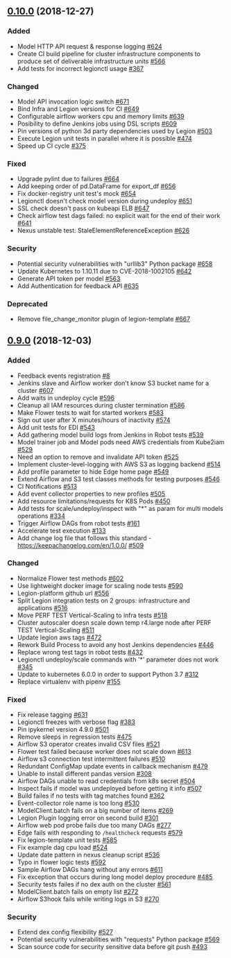 ## [0.10.0](https://github.com/legion-platform/legion/tree/0.10.0) (2018-12-27)

### Added
- Model HTTP API request & response logging [\#624](https://github.com/legion-platform/legion/issues/624)
- Create CI build pipeline for cluster infrastructure components to produce set of deliverable infrastructure units  [\#566](https://github.com/legion-platform/legion/issues/566)
- Add tests for incorrect legionctl usage [\#367](https://github.com/legion-platform/legion/issues/367)

### Changed
- Model API invocation logic switch [\#671](https://github.com/legion-platform/legion/issues/671)
- Bind Infra and Legion versions for CI [\#649](https://github.com/legion-platform/legion/issues/649)
- Configurable airflow workers cpu and memory limits [\#639](https://github.com/legion-platform/legion/issues/639)
- Posibility to define Jenkins jobs using DSL scripts [\#609](https://github.com/legion-platform/legion/issues/609)
- Pin versions of python 3d party dependencies used by Legion [\#503](https://github.com/legion-platform/legion/issues/503)
- Execute Legion unit tests in parallel where it is possible [\#474](https://github.com/legion-platform/legion/issues/474)
- Speed up CI cycle [\#375](https://github.com/legion-platform/legion/issues/375)

### Fixed
- Upgrade pylint due to failures [\#664](https://github.com/legion-platform/legion/issues/664)
- Add keeping order of pd.DataFrame for export\_df  [\#656](https://github.com/legion-platform/legion/issues/656)
- Fix docker-registry unit test's mock [\#654](https://github.com/legion-platform/legion/issues/654)
- Legionctl doesn't check model version during undeploy [\#651](https://github.com/legion-platform/legion/issues/651)
- SSL check doesn't pass on kubeapi ELB [\#647](https://github.com/legion-platform/legion/issues/647)
- Check airflow test dags failed: no explicit wait for the end of their work [\#641](https://github.com/legion-platform/legion/issues/641)
- Nexus unstable test:  StaleElementReferenceException  [\#626](https://github.com/legion-platform/legion/issues/626)

### Security
- Potential security vulnerabilities with "urllib3" Python package [\#658](https://github.com/legion-platform/legion/issues/658)
- Update Kubernetes to 1.10.11 due to CVE-2018-1002105 [\#642](https://github.com/legion-platform/legion/issues/642)
- Generate API token per model [\#563](https://github.com/legion-platform/legion/issues/563)
- Add Authentication for feedback API [\#635](https://github.com/legion-platform/legion/issues/635)

### Deprecated
- Remove file\_change\_monitor plugin of legion-template [\#667](https://github.com/legion-platform/legion/issues/667)


## [0.9.0](https://github.com/legion-platform/legion/tree/0.9.0) (2018-12-03)

### Added
- Feedback events registration [\#8](https://github.com/legion-platform/legion/issues/8)
- Jenkins slave and Airflow worker don't know S3 bucket name for a cluster [\#607](https://github.com/legion-platform/legion/issues/607)
- Add waits in undeploy cycle [\#596](https://github.com/legion-platform/legion/issues/596)
- Cleanup all IAM resources during cluster termination [\#586](https://github.com/legion-platform/legion/issues/586)
- Make Flower tests to wait for started workers [\#583](https://github.com/legion-platform/legion/issues/583)
- Sign out user after X minutes/hours of inactivity [\#574](https://github.com/legion-platform/legion/issues/574)
- Add unit tests for EDI [\#543](https://github.com/legion-platform/legion/issues/543)
- Add gathering model build logs from Jenkins in Robot tests [\#539](https://github.com/legion-platform/legion/issues/539)
- Model trainer job and Model pods need AWS credentials from Kube2iam [\#529](https://github.com/legion-platform/legion/issues/529)
- Need an option to remove and invalidate API token [\#525](https://github.com/legion-platform/legion/issues/525)
- Implement cluster-level-logging with AWS S3 as logging backend [\#514](https://github.com/legion-platform/legion/issues/514)
- Add profile parameter to hide Edge home page [\#549](https://github.com/legion-platform/legion/issues/549)
- Extend Airflow and S3 test classes methods for testing purposes [\#546](https://github.com/legion-platform/legion/issues/546)
- CI Notifications [\#513](https://github.com/legion-platform/legion/issues/513)
- Add event collector properties to new profiles [\#505](https://github.com/legion-platform/legion/issues/505)
- Add resource limitations/requests for K8S Pods [\#450](https://github.com/legion-platform/legion/issues/450)
- Add tests for scale/undeploy/inspect with "*" as param for multi models operations [\#334](https://github.com/legion-platform/legion/issues/334)
- Trigger Airflow DAGs from robot tests [\#161](https://github.com/legion-platform/legion/issues/161)
- Accelerate test execution [\#133](https://github.com/legion-platform/legion/issues/133)
- Add change log file that follows this standard - https://keepachangelog.com/en/1.0.0/  [#509](https://github.com/legion-platform/legion/issues/509)

### Changed
- Normalize Flower test methods [\#602](https://github.com/legion-platform/legion/issues/602)
- Use lightweight docker image for scaling node tests [\#590](https://github.com/legion-platform/legion/issues/590)
- Legion-platform github url [\#556](https://github.com/legion-platform/legion/issues/556)
- Split Legion integration tests on 2 groups: infrastructure and applications [\#516](https://github.com/legion-platform/legion/issues/516)
- Move PERF TEST Vertical-Scaling to infra tests [\#518](https://github.com/legion-platform/legion/issues/518)
- Cluster autoscaler doesn scale down temp r4.large node after PERF TEST Vertical-Scaling [\#511](https://github.com/legion-platform/legion/issues/511)
- Update legion aws tags [\#472](https://github.com/legion-platform/legion/issues/472)
- Rework Build Process to avoid any host Jenkins dependencies [\#446](https://github.com/legion-platform/legion/issues/446)
- Replace wrong test tags in robot tests [\#432](https://github.com/legion-platform/legion/issues/432)
- Legionctl undeploy/scale commands with '*' parameter does not work [\#345](https://github.com/legion-platform/legion/issues/345)
- Update to kubernetes 6.0.0 in order to support Python 3.7 [\#312](https://github.com/legion-platform/legion/issues/312)
- Replace virtualenv with pipenv [\#155](https://github.com/legion-platform/legion/issues/155)

### Fixed
- Fix release tagging [\#631](https://github.com/legion-platform/legion/issues/631)
- Legionctl freezes with verbose flag [\#383](https://github.com/legion-platform/legion/issues/383)
- Pin ipykernel version 4.9.0 [\#501](https://github.com/legion-platform/legion/issues/501)
- Remove sleeps in regression tests [\#475](https://github.com/legion-platform/legion/issues/475)
- Airflow S3 operator creates invalid CSV files [\#521](https://github.com/legion-platform/legion/issues/521)
- Flower test failed because worker does not scale down [\#613](https://github.com/legion-platform/legion/issues/613)
- Airflow s3 connection test intermittent failures [\#510](https://github.com/legion-platform/legion/issues/510)
- Redundant ConfigMap update events in callback mechanism [\#479](https://github.com/legion-platform/legion/issues/479)
- Unable to install different pandas version [\#308](https://github.com/legion-platform/legion/issues/308)
- Airflow DAGs unable to read credentials from k8s secret [\#504](https://github.com/legion-platform/legion/issues/504)
- Inspect fails if model was undeployed before getting it info [\#507](https://github.com/legion-platform/legion/issues/507)
- Build failes if no tests with tag matches found [\#362](https://github.com/legion-platform/legion/issues/362)
- Event-collector role name is too long [\#530](https://github.com/legion-platform/legion/issues/530)
- ModelClient.batch fails on a big number of items [\#269](https://github.com/legion-platform/legion/issues/269)
- Legion Plugin logging error on second build [\#301](https://github.com/legion-platform/legion/issues/301)
- Airflow web pod probe fails due too many DAGs [\#277](https://github.com/legion-platform/legion/issues/277)
- Edge fails with responding to `/healthcheck` requests [\#579](https://github.com/legion-platform/legion/issues/579)
- Fix legion-template unit tests [\#585](https://github.com/legion-platform/legion/issues/585)
- Fix example dag cpu load [\#524](https://github.com/legion-platform/legion/issues/524)
- Update date pattern in nexus cleanup script [\#536](https://github.com/legion-platform/legion/issues/536)
- Typo in flower logic tests [\#592](https://github.com/legion-platform/legion/issues/592)
- Sample Airflow DAGs hang without any errors [\#611](https://github.com/legion-platform/legion/issues/611)
- Fix exception that occurs during long model deploy procedure [\#485](https://github.com/legion-platform/legion/issues/485)
- Security tests failes if no dex auth on the cluster [\#561](https://github.com/legion-platform/legion/issues/561)
- ModelClient.batch fails on empty list [\#272](https://github.com/legion-platform/legion/issues/272)
- Airflow S3hook fails while writing logs in S3 [\#270](https://github.com/legion-platform/legion/issues/270)

### Security
- Extend dex config flexibility [\#527](https://github.com/legion-platform/legion/issues/527)
- Potential security vulnerabilities with "requests" Python package [\#569](https://github.com/legion-platform/legion/issues/569)
- Scan source code for security sensitive data before git push [\#493](https://github.com/legion-platform/legion/issues/493)
